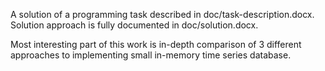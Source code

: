 A solution of a programming task described in doc/task-description.docx.
Solution approach is fully documented in doc/solution.docx.

Most interesting part of this work is in-depth comparison of 3 different approaches to implementing small in-memory time series database.
